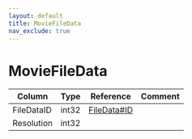 ```yaml
---
layout: default
title: MovieFileData
nav_exclude: true
---
```

# MovieFileData

| Column | Type | Reference | Comment |
|--------|------|-----------|---------|
|FileDataID|int32|[FileData#ID](FileData)||
|Resolution|int32|||
